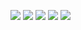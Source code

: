 ![](https://static.libralight.dev/github-profile-summary-cards/github_dark/0-profile-details.svg)
![](https://static.libralight.dev/github-profile-summary-cards/github_dark/1-repos-per-language.svg) ![](https://static.libralight.dev/github-profile-summary-cards/github_dark/2-most-commit-language.svg)
![](https://static.libralight.dev/github-profile-summary-cards/github_dark/3-stats.svg) ![](https://static.libralight.dev/github-profile-summary-cards/github_dark/4-productive-time.svg)
